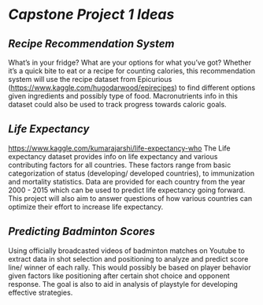 # *Capstone Project 1 Ideas*

## *Recipe Recommendation System*
What’s in your fridge? What are your options for what you’ve got? Whether it’s a quick bite to eat or a recipe for counting calories, this recommendation system will use the recipe dataset from Epicurious (https://www.kaggle.com/hugodarwood/epirecipes) to find different options given ingredients and possibly type of food. Macronutrients info in this dataset could also be used to track progress towards caloric goals. 

## *Life Expectancy*
https://www.kaggle.com/kumarajarshi/life-expectancy-who
The Life expectancy dataset provides info on life expectancy and various contributing factors for all countries. These factors range from basic categorization of status (developing/ developed countries), to immunization and mortality statistics. Data are provided for each country from the year 2000 - 2015 which can be used to predict life expectancy going forward. This project will also aim to answer questions of how various countries can optimize their effort to increase life expectancy. 

## *Predicting Badminton Scores*
Using officially broadcasted videos of badminton matches on Youtube to extract data in shot selection and positioning to analyze and predict score line/ winner of each rally. This would possibly be based on player behavior given factors like positioning after certain shot choice and opponent response. The goal is also to aid in analysis of playstyle for developing effective strategies. 

